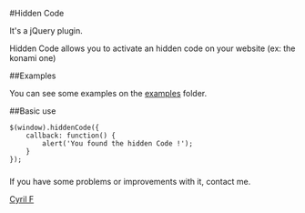 #Hidden Code

It's a jQuery plugin.

Hidden Code allows you to activate an hidden code on your website (ex: the konami one)

##Examples

You can see some examples on the [examples](/tree/master/examples) folder.

##Basic use

    $(window).hiddenCode({
        callback: function() {
            alert('You found the hidden Code !');
        }
    });

###

If you have some problems or improvements with it, contact me.

[Cyril F](http://cyrilf.com)